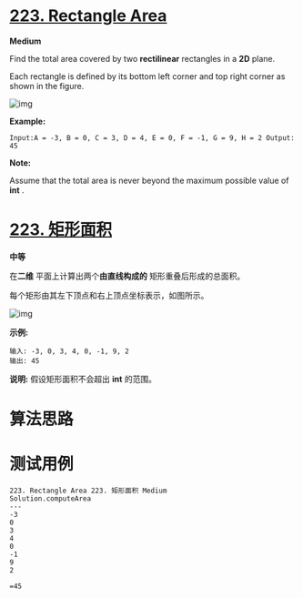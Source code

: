 # [223. Rectangle Area][enTitle]

**Medium**

Find the total area covered by two **rectilinear**  rectangles in a **2D**  plane.

Each rectangle is defined by its bottom left corner and top right corner as shown in the figure.

![img](https://assets.leetcode.com/uploads/2018/10/22/rectangle_area.png)

**Example:** 

```
Input:A = -3, B = 0, C = 3, D = 4, E = 0, F = -1, G = 9, H = 2 Output: 45
```

**Note:** 

Assume that the total area is never beyond the maximum possible value of **int** .


# [223. 矩形面积][cnTitle]

**中等**

在**二维** 平面上计算出两个**由直线构成的** 矩形重叠后形成的总面积。

每个矩形由其左下顶点和右上顶点坐标表示，如图所示。

![img](https://assets.leetcode-cn.com/aliyun-lc-upload/uploads/2018/10/22/rectangle_area.png)

**示例:** 

```
输入: -3, 0, 3, 4, 0, -1, 9, 2
输出: 45
```

**说明:**  假设矩形面积不会超出 **int** 的范围。




# 算法思路

# 测试用例
```
223. Rectangle Area 223. 矩形面积 Medium
Solution.computeArea
---
-3
0
3
4
0
-1
9
2

=45
```

[enTitle]: https://leetcode.com/problems/rectangle-area/
[cnTitle]: https://leetcode-cn.com/problems/rectangle-area/
